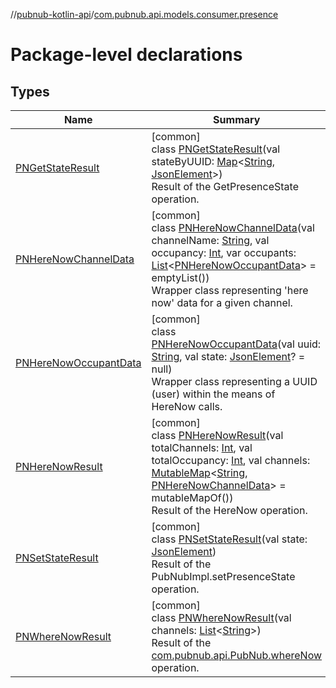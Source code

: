 //[pubnub-kotlin-api](../../index.md)/[com.pubnub.api.models.consumer.presence](index.md)

# Package-level declarations

## Types

| Name | Summary |
|---|---|
| [PNGetStateResult](-p-n-get-state-result/index.md) | [common]<br>class [PNGetStateResult](-p-n-get-state-result/index.md)(val stateByUUID: [Map](https://kotlinlang.org/api/latest/jvm/stdlib/kotlin.collections/-map/index.html)&lt;[String](https://kotlinlang.org/api/latest/jvm/stdlib/kotlin/-string/index.html), [JsonElement](../com.pubnub.api/-json-element/index.md)&gt;)<br>Result of the GetPresenceState operation. |
| [PNHereNowChannelData](-p-n-here-now-channel-data/index.md) | [common]<br>class [PNHereNowChannelData](-p-n-here-now-channel-data/index.md)(val channelName: [String](https://kotlinlang.org/api/latest/jvm/stdlib/kotlin/-string/index.html), val occupancy: [Int](https://kotlinlang.org/api/latest/jvm/stdlib/kotlin/-int/index.html), var occupants: [List](https://kotlinlang.org/api/latest/jvm/stdlib/kotlin.collections/-list/index.html)&lt;[PNHereNowOccupantData](-p-n-here-now-occupant-data/index.md)&gt; = emptyList())<br>Wrapper class representing 'here now' data for a given channel. |
| [PNHereNowOccupantData](-p-n-here-now-occupant-data/index.md) | [common]<br>class [PNHereNowOccupantData](-p-n-here-now-occupant-data/index.md)(val uuid: [String](https://kotlinlang.org/api/latest/jvm/stdlib/kotlin/-string/index.html), val state: [JsonElement](../com.pubnub.api/-json-element/index.md)? = null)<br>Wrapper class representing a UUID (user) within the means of HereNow calls. |
| [PNHereNowResult](-p-n-here-now-result/index.md) | [common]<br>class [PNHereNowResult](-p-n-here-now-result/index.md)(val totalChannels: [Int](https://kotlinlang.org/api/latest/jvm/stdlib/kotlin/-int/index.html), val totalOccupancy: [Int](https://kotlinlang.org/api/latest/jvm/stdlib/kotlin/-int/index.html), val channels: [MutableMap](https://kotlinlang.org/api/latest/jvm/stdlib/kotlin.collections/-mutable-map/index.html)&lt;[String](https://kotlinlang.org/api/latest/jvm/stdlib/kotlin/-string/index.html), [PNHereNowChannelData](-p-n-here-now-channel-data/index.md)&gt; = mutableMapOf())<br>Result of the HereNow operation. |
| [PNSetStateResult](-p-n-set-state-result/index.md) | [common]<br>class [PNSetStateResult](-p-n-set-state-result/index.md)(val state: [JsonElement](../com.pubnub.api/-json-element/index.md))<br>Result of the PubNubImpl.setPresenceState operation. |
| [PNWhereNowResult](-p-n-where-now-result/index.md) | [common]<br>class [PNWhereNowResult](-p-n-where-now-result/index.md)(val channels: [List](https://kotlinlang.org/api/latest/jvm/stdlib/kotlin.collections/-list/index.html)&lt;[String](https://kotlinlang.org/api/latest/jvm/stdlib/kotlin/-string/index.html)&gt;)<br>Result of the [com.pubnub.api.PubNub.whereNow](../com.pubnub.api/-pub-nub/where-now.md) operation. |
